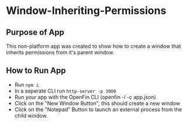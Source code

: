 # Window-Inheriting-Permissions

## Purpose of App

This non-platform app was created to show how to create a window that inherits permissions from it's parent window. 

## How to Run App
- Run `npm i`
- In a seperate CLI run `http-server -p 3000`
- Run your app with the OpenFin CLI (openfin -l -c app.json)
- Click on the "New Window Button", this should create a new window
- Click on the "Notepad" Button to launch an external process from the child window. 
